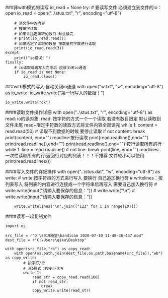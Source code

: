 
###非with模式的读写
    io_read = None
    try:
        # 要读写文件 必须建立到文件的io：open
        io_read = open("..\\stus.txt", "r", encoding="utf-8")
    
        # 读文件中的内容
        # 按单字读取
        # 如果未指定读取的数目 默认读完
        # print(io_read.read())
        # 如果给定了读取的数量 按数量的字数进行读取
        print(io_read.read(3))
    except:
        print("io错误！")
    finally:
        # io读取或者写入完毕后 应该关闭io通道
        if io_read is not None:
            io_read.close()

###with模式的写入:自动关闭io通道
    with open("w.txt", "w", encoding="utf-8") as io_write:
        io_write.write("第一行写入的数据！")
    
    io_write.write("ok")

####读取文件操作详细
    with open("..\\stus.txt", "r", encoding="utf-8") as read:
    io的读对象:
    read: 按字符的方式一个一个读取 若没有数目限定 默认读取到文件末尾
    read+限定字符数的读取方式将文件内容全部读完
    while 1:
        content = read.read(50)
        # 读取不到数据的时候 要停止读取
        if not content:
            break
        print(content, end="")
    readline:按行读取
    print(read.readline(),end="")
    print(read.readline(),end="")
    print(read.readline(),end="")
    按行读取所有的行
    while 1:
        line = read.readline()
        if not line:
            break
        print(line, end="")
    readlines:一次性读取所有的行:返回行对应的列表！！！不推荐 文件较小可以使用
    print(read.readlines())

####写入文件的详细操作
    with open("..\\stus.dat", "w", encoding="utf-8") as write:
        # write:按字符串的方式进行写入 要换行 自己追加换行符
        # writelines：按列表写入 将列表的内容进行连接成一个字符串后再写入 需要自己加入换行符
        # write.write(input("请输入要保存的信息："))
        # write.write("\n")
        # write.write(input("请输入要保存的信息："))
    
        write.writelines("\n".join(["123" for i in range(10)]))

####读写一起复制文件
 
    import os
    
    src_file = r"D:\2019随堂\bandicam 2020-07-10 11-48-36-447.mp4"
    dest_file = r"C:\Users\qiku\Desktop"
    
    with open(src_file,"rb") as copy_read:
        with open(os.path.join(dest_file,os.path.basename(src_file)),"wb") as copy_write:
            # 按字符/行
            # 若b模式：按字节读写
            while 1:
                read_str = copy_read.read(100)
                if not read_str:
                    break
                copy_write.write(read_str)


